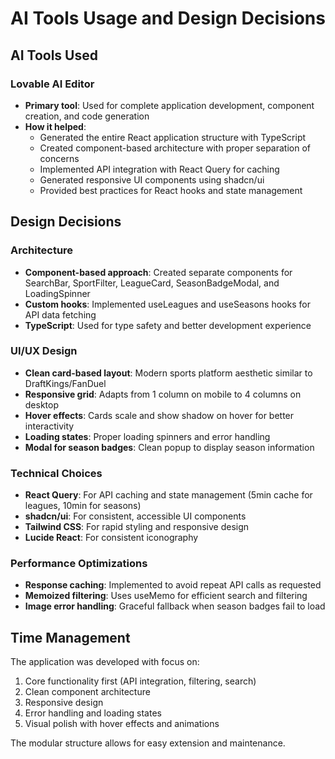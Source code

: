 
# AI Tools Usage and Design Decisions

## AI Tools Used

### Lovable AI Editor
- **Primary tool**: Used for complete application development, component creation, and code generation
- **How it helped**: 
  - Generated the entire React application structure with TypeScript
  - Created component-based architecture with proper separation of concerns
  - Implemented API integration with React Query for caching
  - Generated responsive UI components using shadcn/ui
  - Provided best practices for React hooks and state management

## Design Decisions

### Architecture
- **Component-based approach**: Created separate components for SearchBar, SportFilter, LeagueCard, SeasonBadgeModal, and LoadingSpinner
- **Custom hooks**: Implemented useLeagues and useSeasons hooks for API data fetching
- **TypeScript**: Used for type safety and better development experience

### UI/UX Design
- **Clean card-based layout**: Modern sports platform aesthetic similar to DraftKings/FanDuel
- **Responsive grid**: Adapts from 1 column on mobile to 4 columns on desktop
- **Hover effects**: Cards scale and show shadow on hover for better interactivity
- **Loading states**: Proper loading spinners and error handling
- **Modal for season badges**: Clean popup to display season information

### Technical Choices
- **React Query**: For API caching and state management (5min cache for leagues, 10min for seasons)
- **shadcn/ui**: For consistent, accessible UI components
- **Tailwind CSS**: For rapid styling and responsive design
- **Lucide React**: For consistent iconography

### Performance Optimizations
- **Response caching**: Implemented to avoid repeat API calls as requested
- **Memoized filtering**: Uses useMemo for efficient search and filtering
- **Image error handling**: Graceful fallback when season badges fail to load

## Time Management
The application was developed with focus on:
1. Core functionality first (API integration, filtering, search)
2. Clean component architecture
3. Responsive design
4. Error handling and loading states
5. Visual polish with hover effects and animations

The modular structure allows for easy extension and maintenance.
